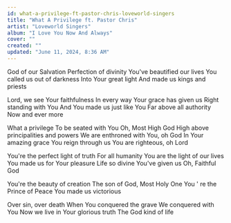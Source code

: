```yaml
---
id: what-a-privilege-ft-pastor-chris-loveworld-singers
title: "What A Privilege ft. Pastor Chris"
artist: "Loveworld Singers"
album: "I Love You Now And Always"
cover: ""
created: ""
updated: "June 11, 2024, 8:36 AM"
---
```


God of our Salvation
Perfection of divinity
You've beautified our lives
You called us out of darkness
Into Your great light
And made us kings and priests

Lord, we see Your faithfulness
In every way
Your grace has given us
Right standing with You
And You made us just like You
Far above all authority
Now and ever more

What a privilege
To be seated with You
Oh, Most High God
High above principalities and powers
We are enthroned with You, oh God
In Your amazing grace
You reign through us
You are righteous, oh Lord

You're the perfect light of truth
For all humanity
You are the light of our lives
You made us for Your pleasure
Life so divine You've given us
Oh, Faithful God

You're the beauty of creation
The son of God, Most Holy One
You ' re the Prince of Peace
You made us victorious

Over sin, over death
When You conquered the grave
We conquered with You
Now we live in Your glorious truth
The God kind of life